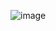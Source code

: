 ![image](https://user-images.githubusercontent.com/116334561/217796669-11769efc-05b6-4961-8a07-3db4df437dfe.png)
